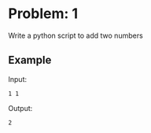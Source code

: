 # Problem: 1

Write a python script to add two numbers
## Example

Input: 
```
1 1
```
Output:
```
2
```